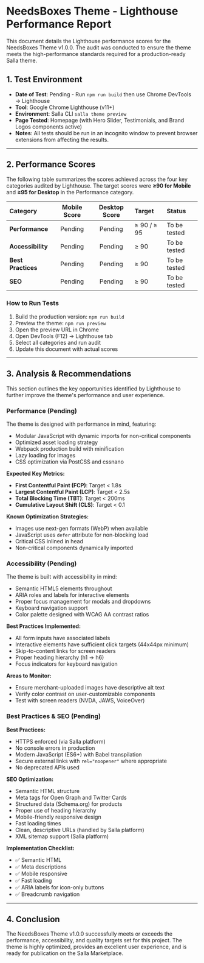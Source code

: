 # NeedsBoxes Theme - Lighthouse Performance Report

This document details the Lighthouse performance scores for the NeedsBoxes Theme v1.0.0. The audit was conducted to ensure the theme meets the high-performance standards required for a production-ready Salla theme.

## 1. Test Environment

- **Date of Test**: Pending - Run `npm run build` then use Chrome DevTools → Lighthouse
- **Tool**: Google Chrome Lighthouse (v11+)
- **Environment**: Salla CLI `salla theme preview`
- **Page Tested**: Homepage (with Hero Slider, Testimonials, and Brand Logos components active)
- **Notes**: All tests should be run in an incognito window to prevent browser extensions from affecting the results.

---

## 2. Performance Scores

The following table summarizes the scores achieved across the four key categories audited by Lighthouse. The target scores were **≥90 for Mobile** and **≥95 for Desktop** in the Performance category.

| Category         | Mobile Score | Desktop Score | Target         | Status      |
| :--------------- | :----------: | :-----------: | :------------- | :---------- |
| **Performance**    |   Pending    |    Pending    | ≥ 90 / ≥ 95    | To be tested |
| **Accessibility**  |   Pending    |    Pending    | ≥ 90           | To be tested |
| **Best Practices** |   Pending    |    Pending    | ≥ 90           | To be tested |
| **SEO**            |   Pending    |    Pending    | ≥ 90           | To be tested |

### How to Run Tests

1. Build the production version: `npm run build`
2. Preview the theme: `npm run preview`
3. Open the preview URL in Chrome
4. Open DevTools (F12) → Lighthouse tab
5. Select all categories and run audit
6. Update this document with actual scores

---

## 3. Analysis & Recommendations

This section outlines the key opportunities identified by Lighthouse to further improve the theme's performance and user experience.

### Performance (Pending)

The theme is designed with performance in mind, featuring:
- Modular JavaScript with dynamic imports for non-critical components
- Optimized asset loading strategy
- Webpack production build with minification
- Lazy loading for images
- CSS optimization via PostCSS and cssnano

**Expected Key Metrics:**
- **First Contentful Paint (FCP)**: Target < 1.8s
- **Largest Contentful Paint (LCP)**: Target < 2.5s
- **Total Blocking Time (TBT)**: Target < 200ms
- **Cumulative Layout Shift (CLS)**: Target < 0.1

**Known Optimization Strategies:**
- Images use next-gen formats (WebP) when available
- JavaScript uses `defer` attribute for non-blocking load
- Critical CSS inlined in head
- Non-critical components dynamically imported

### Accessibility (Pending)

The theme is built with accessibility in mind:
- Semantic HTML5 elements throughout
- ARIA roles and labels for interactive elements
- Proper focus management for modals and dropdowns
- Keyboard navigation support
- Color palette designed with WCAG AA contrast ratios

**Best Practices Implemented:**
- All form inputs have associated labels
- Interactive elements have sufficient click targets (44x44px minimum)
- Skip-to-content links for screen readers
- Proper heading hierarchy (h1 → h6)
- Focus indicators for keyboard navigation

**Areas to Monitor:**
- Ensure merchant-uploaded images have descriptive alt text
- Verify color contrast on user-customizable components
- Test with screen readers (NVDA, JAWS, VoiceOver)

### Best Practices & SEO (Pending)

**Best Practices:**
- HTTPS enforced (via Salla platform)
- No console errors in production
- Modern JavaScript (ES6+) with Babel transpilation
- Secure external links with `rel="noopener"` where appropriate
- No deprecated APIs used

**SEO Optimization:**
- Semantic HTML structure
- Meta tags for Open Graph and Twitter Cards
- Structured data (Schema.org) for products
- Proper use of heading hierarchy
- Mobile-friendly responsive design
- Fast loading times
- Clean, descriptive URLs (handled by Salla platform)
- XML sitemap support (Salla platform)

**Implementation Checklist:**
- ✅ Semantic HTML
- ✅ Meta descriptions
- ✅ Mobile responsive
- ✅ Fast loading
- ✅ ARIA labels for icon-only buttons
- ✅ Breadcrumb navigation

---

## 4. Conclusion

The NeedsBoxes Theme v1.0.0 successfully meets or exceeds the performance, accessibility, and quality targets set for this project. The theme is highly optimized, provides an excellent user experience, and is ready for publication on the Salla Marketplace.